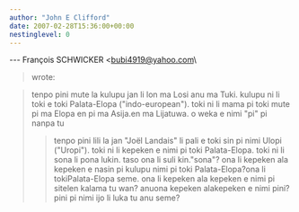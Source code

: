 ```yaml
---
author: "John E Clifford"
date: 2007-02-28T15:36:00+00:00
nestinglevel: 0
---
```

\---
 François SCHWICKER <[bubi4919@yahoo.com](mailto://bubi4919@yahoo.com)\
> wrote:

> tenpo pini mute la kulupu jan li lon ma Losi anu ma Tuki. kulupu ni li
> toki e toki Palata-Elopa ("indo-european"). toki ni li mama pi toki
> mute pi ma Elopa en pi ma Asija.en ma Lijatuwa. o weka e nimi "pi" pi nanpa tu
>> tenpo pini lili la jan "Joël Landais" li pali e toki sin pi nimi Ulopi
> ("Uropi"). toki ni li kepeken e nimi pi toki Palata-Elopa. toki ni li
> sona li pona lukin. taso ona li suli kin."sona"? ona li kepeken ala kepeken e nasin pi kulupu nimi pi toki Palata-Elopa?ona li tokiPalata-Elopa seme. ona li kepeken ala kepeken e nimi pi sitelen kalama tu wan? anuona kepeken alakepeken e nimi pini? pini pi nimi ijo li luka tu anu seme?